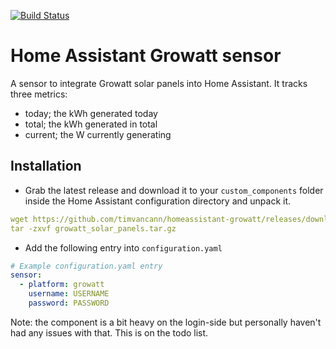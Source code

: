[![Build Status](https://travis-ci.org/timvancann/homeassistant-growatt.svg?branch=master)](https://travis-ci.org/timvancann/homeassistant-growatt)

# Home Assistant Growatt sensor

A sensor to integrate Growatt solar panels into Home Assistant.
It tracks three metrics:
- today; the kWh generated today
- total; the kWh generated in total
- current; the W currently generating

## Installation

- Grab the latest release and download it to your `custom_components` folder inside the Home Assistant configuration directory and unpack it.

```yaml
wget https://github.com/timvancann/homeassistant-growatt/releases/download/0.0.1/growatt_solar_panels.tar.gz 
tar -zxvf growatt_solar_panels.tar.gz 
```
- Add the following entry into `configuration.yaml`

```yaml
# Example configuration.yaml entry
sensor:
  - platform: growatt
    username: USERNAME
    password: PASSWORD
```


Note: the component is a bit heavy on the login-side but personally haven't had any issues with that. This is on the todo list.